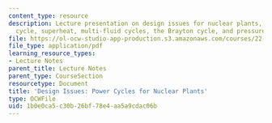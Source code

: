 ```yaml
---
content_type: resource
description: Lecture presentation on design issues for nuclear plants, the Rankine
  cycle, superheat, multi-fluid cycles, the Brayton cycle, and pressure ratios.
file: https://ol-ocw-studio-app-production.s3.amazonaws.com/courses/22-091-nuclear-reactor-safety-spring-2008/1b0e0ca5c30b26bf78e4aa5a9cdac06b_MIT22_091S08_lec07.pdf
file_type: application/pdf
learning_resource_types:
- Lecture Notes
parent_title: Lecture Notes
parent_type: CourseSection
resourcetype: Document
title: 'Design Issues: Power Cycles for Nuclear Plants'
type: OCWFile
uid: 1b0e0ca5-c30b-26bf-78e4-aa5a9cdac06b
---
```

